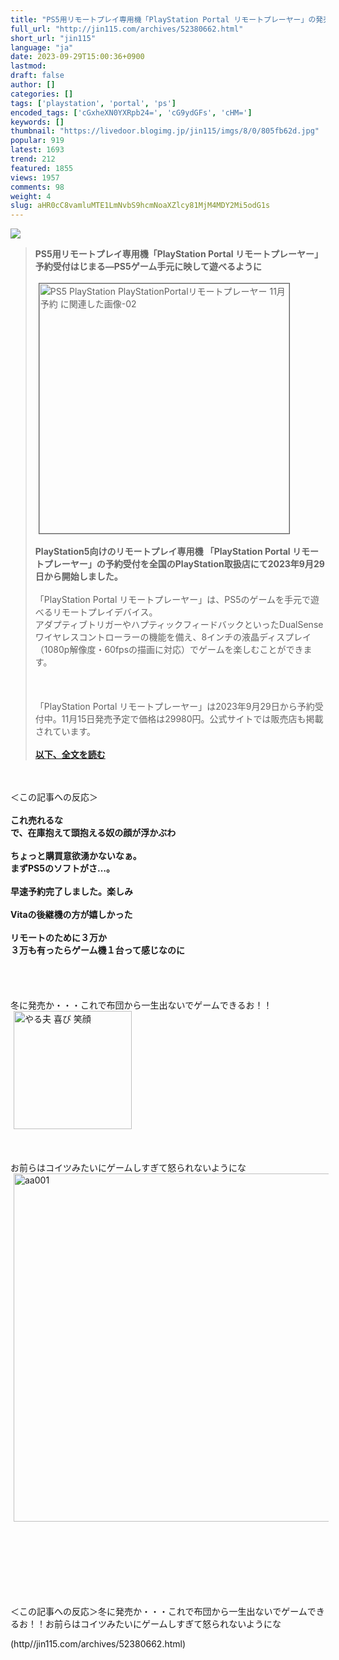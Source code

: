 ```yaml
---
title: "PS5用リモートプレイ専用機「PlayStation Portal リモートプレーヤー」の発売日が発表！！予約も同時に始まったぞおおおおお！！ "
full_url: "http://jin115.com/archives/52380662.html"
short_url: "jin115"
language: "ja"
date: 2023-09-29T15:00:36+0900
lastmod: 
draft: false
author: []
categories: []
tags: ['playstation', 'portal', 'ps']
encoded_tags: ['cGxheXN0YXRpb24=', 'cG9ydGFs', 'cHM=']
keywords: []
thumbnail: "https://livedoor.blogimg.jp/jin115/imgs/8/0/805fb62d.jpg"
popular: 919
latest: 1693
trend: 212
featured: 1855
views: 1957
comments: 98
weight: 4
slug: aHR0cC8vamluMTE1LmNvbS9hcmNoaXZlcy81MjM4MDY2Mi5odG1s
---
```


![](https://livedoor.blogimg.jp/jin115/imgs/8/0/805fb62d.jpg)

<div><a name='more'></a> <blockquote><b>PS5用リモートプレイ専用機「PlayStation Portal リモートプレーヤー」予約受付はじまる―PS5ゲーム手元に映して遊べるように</b><br> <br> <img src='https//livedoor.blogimg.jp/jin115/imgs/6/f/6f9b103d.png' width='400' border='1' hspace='5' class='pict' alt='PS5 PlayStation PlayStationPortalリモートプレーヤー 11月 予約 に関連した画像-02'><br> <br> <b>PlayStation5向けのリモートプレイ専用機 「PlayStation Portal リモートプレーヤー」の予約受付を全国のPlayStation取扱店にて2023年9月29日から開始しました。</b><br> <br> 「PlayStation Portal リモートプレーヤー」は、PS5のゲームを手元で遊べるリモートプレイデバイス。<br> アダプティブトリガーやハプティックフィードバックといったDualSenseワイヤレスコントローラーの機能を備え、8インチの液晶ディスプレイ（1080p解像度・60fpsの描画に対応）でゲームを楽しむことができます。<br> <br> <br> <br> 「PlayStation Portal リモートプレーヤー」は2023年9月29日から予約受付中。11月15日発売予定で価格は29980円。公式サイトでは販売店も掲載されています。<br> <br> <a href='https//www.gamespark.jp/article/2023/09/29/134593.html' target='_blank'><b>以下、全文を読む</b></a></blockquote><br> <br> ＜この記事への反応＞<br> <br> <b>これ売れるな<br> で、在庫抱えて頭抱える奴の顔が浮かぶわ</b><br> <br> <b>ちょっと購買意欲湧かないなぁ。<br> まずPS5のソフトがさ…。</b><br> <br> <b>早速予約完了しました。楽しみ</b><br> <br> <b>Vitaの後継機の方が嬉しかった</b><br> <br> <b>リモートのために３万か<br> ３万も有ったらゲーム機１台って感じなのに<br> </b><br> <br> <br> <br> 冬に発売か・・・これで布団から一生出ないでゲームできるお！！<br> <img src='https//livedoor.blogimg.jp/jin115/imgs/1/1/1141cfda.gif' alt='やる夫 喜び 笑顔' width='189' border='0' hspace='5' class='pict'><br> <br> <br> <br> お前らはコイツみたいにゲームしすぎて怒られないようにな<br> <img src='https//livedoor.blogimg.jp/jin115/imgs/1/d/1dae13ac.gif' alt='aa001' width='557' border='0' hspace='5' class='pict'><br> <br> <br> <br> <br> <br> <br> <br> <p>＜この記事への反応＞冬に発売か・・・これで布団から一生出ないでゲームできるお！！お前らはコイツみたいにゲームしすぎて怒られないようにな</p></div>

(http//jin115.com/archives/52380662.html)
